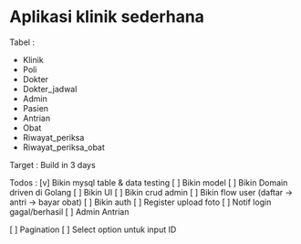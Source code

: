 # Aplikasi klinik sederhana

Tabel : 
- Klinik
- Poli
- Dokter
- Dokter_jadwal
- Admin
- Pasien
- Antrian
- Obat
- Riwayat_periksa
- Riwayat_periksa_obat

Target :
Build in 3 days

Todos :
[v] Bikin mysql table & data testing
[ ] Bikin model
[ ] Bikin Domain driven di Golang
[ ] Bikin UI
[ ] Bikin crud admin
[ ] Bikin flow user (daftar -> antri -> bayar obat)
[ ] Bikin auth
[ ] Register upload foto
[ ] Notif login gagal/berhasil
[ ] Admin Antrian

[ ] Pagination
[ ] Select option untuk input ID